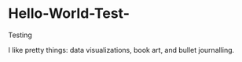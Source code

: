 # Hello-World-Test-
Testing


I like pretty things: data visualizations, book art, and bullet journalling.
